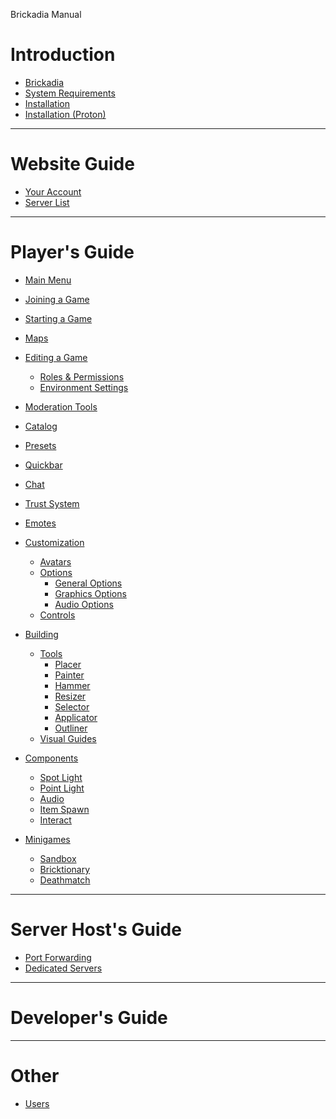 Brickadia Manual

# Introduction

- [Brickadia](brickadia.md)
- [System Requirements](system_requirements.md)
- [Installation](installation.md)
- [Installation (Proton)](installation_proton.md)

---

# Website Guide

- [Your Account]()
- [Server List]()

---

# Player's Guide

- [Main Menu](players/main_menu.md)
- [Joining a Game](players/joining_a_game.md)
- [Starting a Game](players/starting_a_game.md)
- [Maps](players/maps.md)
- [Editing a Game](players/editing_a_game.md)
  - [Roles & Permissions](players/roles.md)
  - [Environment Settings]()
- [Moderation Tools]()

- [Catalog](players/catalog.md)
- [Presets](players/presets.md)
- [Quickbar](players/quickbar.md)

- [Chat]()
- [Trust System]()
- [Emotes]()

- [Customization]()
  - [Avatars]()
  - [Options]()
    - [General Options]()
    - [Graphics Options]()
    - [Audio Options]()
  - [Controls]()

- [Building]()
  - [Tools](builders/tools/tools.md)
    - [Placer](builders/tools/placer/placer.md)
    - [Painter](builders/tools/painter/painter.md)
    - [Hammer](builders/tools/hammer/hammer.md)
    - [Resizer](builders/tools/resizer/resizer.md)
    - [Selector](builders/tools/selector/selector.md)
    - [Applicator](builders/tools/applicator/applicator.md)
    - [Outliner](builders/tools/outliner/outliner.md)
  - [Visual Guides](builders/guides/guides.md)

- [Components](builders/components/components.md)
  - [Spot Light](builders/components/spot_light/spot_light.md)
  - [Point Light](builders/components/point_light/point_light.md)
  - [Audio](builders/components/audio/audio.md)
  - [Item Spawn](builders/components/item_spawn/item_spawn.md)
  - [Interact]()

- [Minigames]()
  - [Sandbox]()
  - [Bricktionary]()
  - [Deathmatch]()

---

# Server Host's Guide

- [Port Forwarding]()
- [Dedicated Servers]()

---

# Developer's Guide

---

# Other

- [Users](users/users.md)